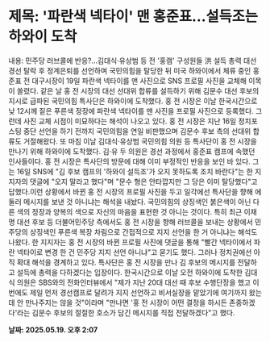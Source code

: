 # **제목: '파란색 넥타이' 맨 홍준표…설득조는 하와이 도착**

  내용: 민주당 러브콜에 반응?…김대식·유상범 등 전 '홍캠' 구성원들 洪 설득 총력 대선 경선 탈락 후 정계은퇴를 선언하며 국민의힘을 탈당한 뒤 미국 하와이에서 체류 중인 홍준표 전 대구시장이 19일 파란색 넥타이를 맨 사진으로 SNS 프로필 사진을 교체해 이목이 쏠렸다. 같은 날 홍 전 시장의 대선 선대위 합류를 설득하기 위해 김문수 대선 후보의 지시로 급파된 국민의힘 특사단은 하와이에 도착했다. 홍 전 시장은 이날 한국시간으로 낮 12시께 짙은 푸른색 정장에 파란색 넥타이를 맨 사진을 프로필 사진으로 등록했다. 그런데 사진 교체 시점이 미묘하다는 해석이 나오고 있다. 홍 전 시장은 지난 16일 정치포스팅 중단 선언을 하기 전까지 국민의힘을 연일 비판했으며 김문수 후보 측의 선대위 합류도 거절해왔다. 또 마침 이날 김대식·유상범 국민의힘 의원 등 특사단이 홍 전 시장을 만나기 위해 하와이에 도착했다. 김·유 두 의원은 경선 과정에서 홍준표 캠프에 속했던 인사들이다. 홍 전 시장은 특사단의 방문에 대해 이미 부정적인 반응을 보인 바 있다. 그는 16일 SNS에 "김 후보 캠프의 '하와이 설득조'가 오지 못하도록 조치 바란다"는 한 지지자의 댓글에 "오지 말라고 했다"며 "문수 형은 안타깝지만 그 당은 이미 탈당했다"고 답했다.이런 상황에서 바뀐 홍 전 시장의 프로필 사진을 두고 일각에선 특사단을 향해 에둘러 메시지를 보낸 것 아니냐는 해석을 내놨다. 국민의힘의 상징색인 붉은색이 아닌 다른 색의 정장과 양복의 색으로 자신의 마음을 표현한 것 아니는 것이다. 특히 최근 이재명 대선 후보 등 더불어민주당 측에서도 홍 전 시장을 향해 러브콜을 보내는 상황에서 민주당의 상징색인 푸른색 복장 차림으로 간접적으로 지지 선언을 한 거 아니냐는 해석도 나왔다. 한 지지자는 홍 전 시장의 바뀐 프로필 사진에 댓글을 통해 "빨간 넥타이에서 파란 넥타이로 변경 한 건 민주당 지지 선언 아니냐"고 묻기도 했다. 그러나 정치권에선 아직 확대 해석을 경계하고 있다. 특사단은 홍 전 시장을 만나 김 후보의 메시지를 전달하고 설득에 총력을 다하겠다는 입장이다. 한국시간으로 이날 오전 하와이에 도착한 김대식 의원은 SBS와의 전화인터뷰에서 "제가 지난 20대 대선 때 후보 수행단장을 했고 이번에도 제일 먼저 경선캠프로 달려가 지지 선언하고 비서실장을 맡았기에 여기까지 왔는데 안 만나주지는 않을 것"이라며 "만나면 '홍 전 시장이 어떤 결정을 하시든 존중하겠다'라는 김문수 후보의 절절한 호소가 담긴 메시지를 직접 전달하겠다"고 했다.

  **날짜: 2025.05.19. 오후 2:07**